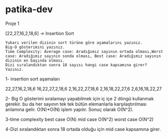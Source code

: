 # patika-dev
Proje 1

[22,27,16,2,18,6] -> Insertion Sort

    Yukarı verilen dizinin sort türüne göre aşamalarını yazınız.
    Big-O gösterimini yazınız.
    Time Complexity: Average case: Aradığımız sayının ortada olması,Worst case: Aradığımız sayının sonda olması, Best case: Aradığımız sayının dizinin en başında olması.
    Dizi sıralandıktan sonra 18 sayısı hangi case kapsamına girer? Yazınız.

1- insertion sort aşamaları

22,27,16,2,18,6
16,22,27,2,18,6
2,16,22,27,18,6
2,16,18,22,27,6
2,6,16,18,22,27


2- Big O gösterimi
sıralamayı yapabilmek için iç içe 2 döngü kullanmak gerekir. bu da her sayının tek tek bütün elemanlarla karşılaştırılması anlamına gelir.
O(N)*O(N) işlem yapılır. Sonuç olarak O(N^2).

3-time complexity
best case O(N)
mid case O(N^2)
worst case O(N^2)

4-Dizi sıralandıktan sonra 18 ortada olduğu için mid case kapsamına girer.


